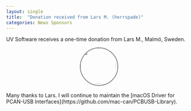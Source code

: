 ```yaml
---
layout: single
title:  "Donation received from Lars M. (herrspade)"
categories: News Sponsors
---
```

UV Software receives a one-time donation from Lars M., Malmö, Sweden.

<div style="display: flex; justify-content: center;">
  <div style="height: 100px; width: 100px; border-style: solid; border-color: #808080;  border-width: 2px; border-radius: 100%;">
    <a href="https://github.com/sbi-lm"> <img style="border-radius: 100%;" src="https://avatars.githubusercontent.com/u/104489560?v=4" width="96px" /></a>
  </div>
</div>
<br/>
Many thanks to Lars.
I will continue to maintain the [macOS Driver for PCAN-USB Interfaces](https://github.com/mac-can/PCBUSB-Library).
